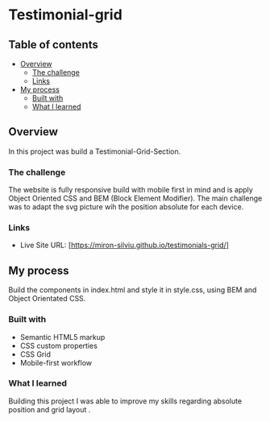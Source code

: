 # Testimonial-grid

## Table of contents

- [Overview](#overview)
  - [The challenge](#the-challenge)
  - [Links](#links)
- [My process](#my-process)
  - [Built with](#built-with)
  - [What I learned](#what-i-learned)

## Overview

In this project was build a Testimonial-Grid-Section.

### The challenge

The website is fully responsive build with mobile first in mind and is apply Object Oriented CSS and BEM (Block Element Modifier). The main challenge was to adapt the svg picture wih the position absolute for each device.

### Links

- Live Site URL: [https://miron-silviu.github.io/testimonials-grid/]

## My process

Build the components in index.html and style it in
style.css, using BEM and Object Orientated CSS.

### Built with

- Semantic HTML5 markup
- CSS custom properties
- CSS Grid
- Mobile-first workflow

### What I learned

Building this project I was able to improve my skills regarding
absolute position and grid layout .
